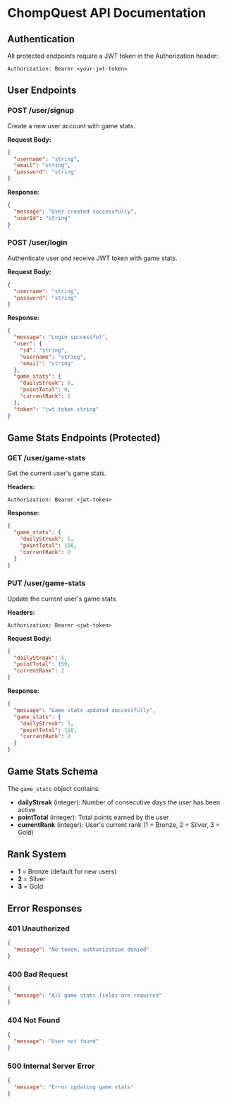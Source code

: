 # ChompQuest API Documentation

## Authentication

All protected endpoints require a JWT token in the Authorization header:

```
Authorization: Bearer <your-jwt-token>
```

## User Endpoints

### POST /user/signup

Create a new user account with game stats.

**Request Body:**

```json
{
  "username": "string",
  "email": "string",
  "password": "string"
}
```

**Response:**

```json
{
  "message": "User created successfully",
  "userId": "string"
}
```

### POST /user/login

Authenticate user and receive JWT token with game stats.

**Request Body:**

```json
{
  "username": "string",
  "password": "string"
}
```

**Response:**

```json
{
  "message": "Login successful",
  "user": {
    "id": "string",
    "username": "string",
    "email": "string"
  },
  "game_stats": {
    "dailyStreak": 0,
    "pointTotal": 0,
    "currentRank": 1
  },
  "token": "jwt-token-string"
}
```

## Game Stats Endpoints (Protected)

### GET /user/game-stats

Get the current user's game stats.

**Headers:**

```
Authorization: Bearer <jwt-token>
```

**Response:**

```json
{
  "game_stats": {
    "dailyStreak": 5,
    "pointTotal": 150,
    "currentRank": 2
  }
}
```

### PUT /user/game-stats

Update the current user's game stats.

**Headers:**

```
Authorization: Bearer <jwt-token>
```

**Request Body:**

```json
{
  "dailyStreak": 5,
  "pointTotal": 150,
  "currentRank": 2
}
```

**Response:**

```json
{
  "message": "Game stats updated successfully",
  "game_stats": {
    "dailyStreak": 5,
    "pointTotal": 150,
    "currentRank": 2
  }
}
```

## Game Stats Schema

The `game_stats` object contains:

- **dailyStreak** (integer): Number of consecutive days the user has been active
- **pointTotal** (integer): Total points earned by the user
- **currentRank** (integer): User's current rank (1 = Bronze, 2 = Silver, 3 = Gold)

## Rank System

- **1** = Bronze (default for new users)
- **2** = Silver
- **3** = Gold

## Error Responses

### 401 Unauthorized

```json
{
  "message": "No token, authorization denied"
}
```

### 400 Bad Request

```json
{
  "message": "All game stats fields are required"
}
```

### 404 Not Found

```json
{
  "message": "User not found"
}
```

### 500 Internal Server Error

```json
{
  "message": "Error updating game stats"
}
```
